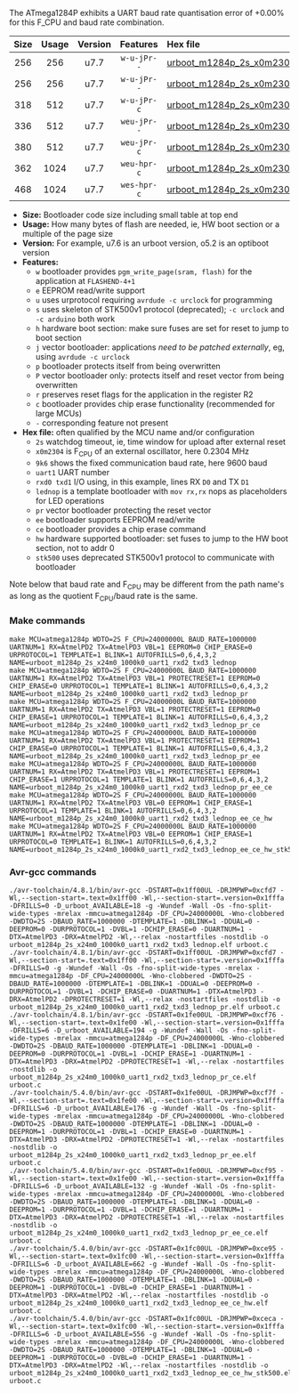 The ATmega1284P exhibits a UART baud rate quantisation error of +0.00% for this F_CPU and baud rate combination.

|Size|Usage|Version|Features|Hex file|
|:-:|:-:|:-:|:-:|:--|
|256|256|u7.7|`w-u-jPr--`|[urboot_m1284p_2s_x0m2304_9k6_uart1_rxd2_txd3_lednop.hex](https://raw.githubusercontent.com/stefanrueger/urboot.hex/main/boards/wildfire/atmega1284p/watchdog_2_s/external_oscillator_x/%2B0m230400_hz/%2B%2B%2B9k6_baud/uart1_rxd2_txd3/lednop/urboot_m1284p_2s_x0m2304_9k6_uart1_rxd2_txd3_lednop.hex)|
|256|256|u7.7|`w-u-jPr--`|[urboot_m1284p_2s_x0m2304_9k6_uart1_rxd2_txd3_lednop_pr.hex](https://raw.githubusercontent.com/stefanrueger/urboot.hex/main/boards/wildfire/atmega1284p/watchdog_2_s/external_oscillator_x/%2B0m230400_hz/%2B%2B%2B9k6_baud/uart1_rxd2_txd3/lednop/urboot_m1284p_2s_x0m2304_9k6_uart1_rxd2_txd3_lednop_pr.hex)|
|318|512|u7.7|`w-u-jPr-c`|[urboot_m1284p_2s_x0m2304_9k6_uart1_rxd2_txd3_lednop_pr_ce.hex](https://raw.githubusercontent.com/stefanrueger/urboot.hex/main/boards/wildfire/atmega1284p/watchdog_2_s/external_oscillator_x/%2B0m230400_hz/%2B%2B%2B9k6_baud/uart1_rxd2_txd3/lednop/urboot_m1284p_2s_x0m2304_9k6_uart1_rxd2_txd3_lednop_pr_ce.hex)|
|336|512|u7.7|`weu-jPr--`|[urboot_m1284p_2s_x0m2304_9k6_uart1_rxd2_txd3_lednop_pr_ee.hex](https://raw.githubusercontent.com/stefanrueger/urboot.hex/main/boards/wildfire/atmega1284p/watchdog_2_s/external_oscillator_x/%2B0m230400_hz/%2B%2B%2B9k6_baud/uart1_rxd2_txd3/lednop/urboot_m1284p_2s_x0m2304_9k6_uart1_rxd2_txd3_lednop_pr_ee.hex)|
|380|512|u7.7|`weu-jPr-c`|[urboot_m1284p_2s_x0m2304_9k6_uart1_rxd2_txd3_lednop_pr_ee_ce.hex](https://raw.githubusercontent.com/stefanrueger/urboot.hex/main/boards/wildfire/atmega1284p/watchdog_2_s/external_oscillator_x/%2B0m230400_hz/%2B%2B%2B9k6_baud/uart1_rxd2_txd3/lednop/urboot_m1284p_2s_x0m2304_9k6_uart1_rxd2_txd3_lednop_pr_ee_ce.hex)|
|362|1024|u7.7|`weu-hpr-c`|[urboot_m1284p_2s_x0m2304_9k6_uart1_rxd2_txd3_lednop_ee_ce_hw.hex](https://raw.githubusercontent.com/stefanrueger/urboot.hex/main/boards/wildfire/atmega1284p/watchdog_2_s/external_oscillator_x/%2B0m230400_hz/%2B%2B%2B9k6_baud/uart1_rxd2_txd3/lednop/urboot_m1284p_2s_x0m2304_9k6_uart1_rxd2_txd3_lednop_ee_ce_hw.hex)|
|468|1024|u7.7|`wes-hpr-c`|[urboot_m1284p_2s_x0m2304_9k6_uart1_rxd2_txd3_lednop_ee_ce_hw_stk500.hex](https://raw.githubusercontent.com/stefanrueger/urboot.hex/main/boards/wildfire/atmega1284p/watchdog_2_s/external_oscillator_x/%2B0m230400_hz/%2B%2B%2B9k6_baud/uart1_rxd2_txd3/lednop/urboot_m1284p_2s_x0m2304_9k6_uart1_rxd2_txd3_lednop_ee_ce_hw_stk500.hex)|

- **Size:** Bootloader code size including small table at top end
- **Usage:** How many bytes of flash are needed, ie, HW boot section or a multiple of the page size
- **Version:** For example, u7.6 is an urboot version, o5.2 is an optiboot version
- **Features:**
  + `w` bootloader provides `pgm_write_page(sram, flash)` for the application at `FLASHEND-4+1`
  + `e` EEPROM read/write support
  + `u` uses urprotocol requiring `avrdude -c urclock` for programming
  + `s` uses skeleton of STK500v1 protocol (deprecated); `-c urclock` and `-c arduino` both work
  + `h` hardware boot section: make sure fuses are set for reset to jump to boot section
  + `j` vector bootloader: applications *need to be patched externally*, eg, using `avrdude -c urclock`
  + `p` bootloader protects itself from being overwritten
  + `P` vector bootloader only: protects itself and reset vector from being overwritten
  + `r` preserves reset flags for the application in the register R2
  + `c` bootloader provides chip erase functionality (recommended for large MCUs)
  + `-` corresponding feature not present
- **Hex file:** often qualified by the MCU name and/or configuration
  + `2s` watchdog timeout, ie, time window for upload after external reset
  + `x0m2304` is F<sub>CPU</sub> of an external oscillator, here 0.2304 MHz
  + `9k6` shows the fixed communication baud rate, here 9600 baud
  + `uart1` UART number
  + `rxd0 txd1` I/O using, in this example, lines RX `D0` and TX `D1`
  + `lednop` is a template bootloader with `mov rx,rx` nops as placeholders for LED operations
  + `pr` vector bootloader protecting the reset vector
  + `ee` bootloader supports EEPROM read/write
  + `ce` bootloader provides a chip erase command
  + `hw` hardware supported bootloader: set fuses to jump to the HW boot section, not to addr 0
  + `stk500` uses deprecated STK500v1 protocol to communicate with bootloader


Note below that baud rate and F<sub>CPU</sub> may be different from the path name's as long as the quotient F<sub>CPU</sub>/baud rate is the same.

### Make commands
```
make MCU=atmega1284p WDTO=2S F_CPU=24000000L BAUD_RATE=1000000 UARTNUM=1 RX=AtmelPD2 TX=AtmelPD3 VBL=1 EEPROM=0 CHIP_ERASE=0 URPROTOCOL=1 TEMPLATE=1 BLINK=1 AUTOFRILLS=0,6,4,3,2 NAME=urboot_m1284p_2s_x24m0_1000k0_uart1_rxd2_txd3_lednop
make MCU=atmega1284p WDTO=2S F_CPU=24000000L BAUD_RATE=1000000 UARTNUM=1 RX=AtmelPD2 TX=AtmelPD3 VBL=1 PROTECTRESET=1 EEPROM=0 CHIP_ERASE=0 URPROTOCOL=1 TEMPLATE=1 BLINK=1 AUTOFRILLS=0,6,4,3,2 NAME=urboot_m1284p_2s_x24m0_1000k0_uart1_rxd2_txd3_lednop_pr
make MCU=atmega1284p WDTO=2S F_CPU=24000000L BAUD_RATE=1000000 UARTNUM=1 RX=AtmelPD2 TX=AtmelPD3 VBL=1 PROTECTRESET=1 EEPROM=0 CHIP_ERASE=1 URPROTOCOL=1 TEMPLATE=1 BLINK=1 AUTOFRILLS=0,6,4,3,2 NAME=urboot_m1284p_2s_x24m0_1000k0_uart1_rxd2_txd3_lednop_pr_ce
make MCU=atmega1284p WDTO=2S F_CPU=24000000L BAUD_RATE=1000000 UARTNUM=1 RX=AtmelPD2 TX=AtmelPD3 VBL=1 PROTECTRESET=1 EEPROM=1 CHIP_ERASE=0 URPROTOCOL=1 TEMPLATE=1 BLINK=1 AUTOFRILLS=0,6,4,3,2 NAME=urboot_m1284p_2s_x24m0_1000k0_uart1_rxd2_txd3_lednop_pr_ee
make MCU=atmega1284p WDTO=2S F_CPU=24000000L BAUD_RATE=1000000 UARTNUM=1 RX=AtmelPD2 TX=AtmelPD3 VBL=1 PROTECTRESET=1 EEPROM=1 CHIP_ERASE=1 URPROTOCOL=1 TEMPLATE=1 BLINK=1 AUTOFRILLS=0,6,4,3,2 NAME=urboot_m1284p_2s_x24m0_1000k0_uart1_rxd2_txd3_lednop_pr_ee_ce
make MCU=atmega1284p WDTO=2S F_CPU=24000000L BAUD_RATE=1000000 UARTNUM=1 RX=AtmelPD2 TX=AtmelPD3 VBL=0 EEPROM=1 CHIP_ERASE=1 URPROTOCOL=1 TEMPLATE=1 BLINK=1 AUTOFRILLS=0,6,4,3,2 NAME=urboot_m1284p_2s_x24m0_1000k0_uart1_rxd2_txd3_lednop_ee_ce_hw
make MCU=atmega1284p WDTO=2S F_CPU=24000000L BAUD_RATE=1000000 UARTNUM=1 RX=AtmelPD2 TX=AtmelPD3 VBL=0 EEPROM=1 CHIP_ERASE=1 URPROTOCOL=0 TEMPLATE=1 BLINK=1 AUTOFRILLS=0,6,4,3,2 NAME=urboot_m1284p_2s_x24m0_1000k0_uart1_rxd2_txd3_lednop_ee_ce_hw_stk500
```

### Avr-gcc commands
```
./avr-toolchain/4.8.1/bin/avr-gcc -DSTART=0x1ff00UL -DRJMPWP=0xcfd7 -Wl,--section-start=.text=0x1ff00 -Wl,--section-start=.version=0x1fffa -DFRILLS=0 -D_urboot_AVAILABLE=18 -g -Wundef -Wall -Os -fno-split-wide-types -mrelax -mmcu=atmega1284p -DF_CPU=24000000L -Wno-clobbered -DWDTO=2S -DBAUD_RATE=1000000 -DTEMPLATE=1 -DBLINK=1 -DDUAL=0 -DEEPROM=0 -DURPROTOCOL=1 -DVBL=1 -DCHIP_ERASE=0 -DUARTNUM=1 -DTX=AtmelPD3 -DRX=AtmelPD2 -Wl,--relax -nostartfiles -nostdlib -o urboot_m1284p_2s_x24m0_1000k0_uart1_rxd2_txd3_lednop.elf urboot.c
./avr-toolchain/4.8.1/bin/avr-gcc -DSTART=0x1ff00UL -DRJMPWP=0xcfd7 -Wl,--section-start=.text=0x1ff00 -Wl,--section-start=.version=0x1fffa -DFRILLS=0 -g -Wundef -Wall -Os -fno-split-wide-types -mrelax -mmcu=atmega1284p -DF_CPU=24000000L -Wno-clobbered -DWDTO=2S -DBAUD_RATE=1000000 -DTEMPLATE=1 -DBLINK=1 -DDUAL=0 -DEEPROM=0 -DURPROTOCOL=1 -DVBL=1 -DCHIP_ERASE=0 -DUARTNUM=1 -DTX=AtmelPD3 -DRX=AtmelPD2 -DPROTECTRESET=1 -Wl,--relax -nostartfiles -nostdlib -o urboot_m1284p_2s_x24m0_1000k0_uart1_rxd2_txd3_lednop_pr.elf urboot.c
./avr-toolchain/4.8.1/bin/avr-gcc -DSTART=0x1fe00UL -DRJMPWP=0xcf76 -Wl,--section-start=.text=0x1fe00 -Wl,--section-start=.version=0x1fffa -DFRILLS=6 -D_urboot_AVAILABLE=194 -g -Wundef -Wall -Os -fno-split-wide-types -mrelax -mmcu=atmega1284p -DF_CPU=24000000L -Wno-clobbered -DWDTO=2S -DBAUD_RATE=1000000 -DTEMPLATE=1 -DBLINK=1 -DDUAL=0 -DEEPROM=0 -DURPROTOCOL=1 -DVBL=1 -DCHIP_ERASE=1 -DUARTNUM=1 -DTX=AtmelPD3 -DRX=AtmelPD2 -DPROTECTRESET=1 -Wl,--relax -nostartfiles -nostdlib -o urboot_m1284p_2s_x24m0_1000k0_uart1_rxd2_txd3_lednop_pr_ce.elf urboot.c
./avr-toolchain/5.4.0/bin/avr-gcc -DSTART=0x1fe00UL -DRJMPWP=0xcf7f -Wl,--section-start=.text=0x1fe00 -Wl,--section-start=.version=0x1fffa -DFRILLS=6 -D_urboot_AVAILABLE=176 -g -Wundef -Wall -Os -fno-split-wide-types -mrelax -mmcu=atmega1284p -DF_CPU=24000000L -Wno-clobbered -DWDTO=2S -DBAUD_RATE=1000000 -DTEMPLATE=1 -DBLINK=1 -DDUAL=0 -DEEPROM=1 -DURPROTOCOL=1 -DVBL=1 -DCHIP_ERASE=0 -DUARTNUM=1 -DTX=AtmelPD3 -DRX=AtmelPD2 -DPROTECTRESET=1 -Wl,--relax -nostartfiles -nostdlib -o urboot_m1284p_2s_x24m0_1000k0_uart1_rxd2_txd3_lednop_pr_ee.elf urboot.c
./avr-toolchain/5.4.0/bin/avr-gcc -DSTART=0x1fe00UL -DRJMPWP=0xcf95 -Wl,--section-start=.text=0x1fe00 -Wl,--section-start=.version=0x1fffa -DFRILLS=6 -D_urboot_AVAILABLE=132 -g -Wundef -Wall -Os -fno-split-wide-types -mrelax -mmcu=atmega1284p -DF_CPU=24000000L -Wno-clobbered -DWDTO=2S -DBAUD_RATE=1000000 -DTEMPLATE=1 -DBLINK=1 -DDUAL=0 -DEEPROM=1 -DURPROTOCOL=1 -DVBL=1 -DCHIP_ERASE=1 -DUARTNUM=1 -DTX=AtmelPD3 -DRX=AtmelPD2 -DPROTECTRESET=1 -Wl,--relax -nostartfiles -nostdlib -o urboot_m1284p_2s_x24m0_1000k0_uart1_rxd2_txd3_lednop_pr_ee_ce.elf urboot.c
./avr-toolchain/5.4.0/bin/avr-gcc -DSTART=0x1fc00UL -DRJMPWP=0xce95 -Wl,--section-start=.text=0x1fc00 -Wl,--section-start=.version=0x1fffa -DFRILLS=6 -D_urboot_AVAILABLE=662 -g -Wundef -Wall -Os -fno-split-wide-types -mrelax -mmcu=atmega1284p -DF_CPU=24000000L -Wno-clobbered -DWDTO=2S -DBAUD_RATE=1000000 -DTEMPLATE=1 -DBLINK=1 -DDUAL=0 -DEEPROM=1 -DURPROTOCOL=1 -DVBL=0 -DCHIP_ERASE=1 -DUARTNUM=1 -DTX=AtmelPD3 -DRX=AtmelPD2 -Wl,--relax -nostartfiles -nostdlib -o urboot_m1284p_2s_x24m0_1000k0_uart1_rxd2_txd3_lednop_ee_ce_hw.elf urboot.c
./avr-toolchain/5.4.0/bin/avr-gcc -DSTART=0x1fc00UL -DRJMPWP=0xceca -Wl,--section-start=.text=0x1fc00 -Wl,--section-start=.version=0x1fffa -DFRILLS=6 -D_urboot_AVAILABLE=556 -g -Wundef -Wall -Os -fno-split-wide-types -mrelax -mmcu=atmega1284p -DF_CPU=24000000L -Wno-clobbered -DWDTO=2S -DBAUD_RATE=1000000 -DTEMPLATE=1 -DBLINK=1 -DDUAL=0 -DEEPROM=1 -DURPROTOCOL=0 -DVBL=0 -DCHIP_ERASE=1 -DUARTNUM=1 -DTX=AtmelPD3 -DRX=AtmelPD2 -Wl,--relax -nostartfiles -nostdlib -o urboot_m1284p_2s_x24m0_1000k0_uart1_rxd2_txd3_lednop_ee_ce_hw_stk500.elf urboot.c
```

